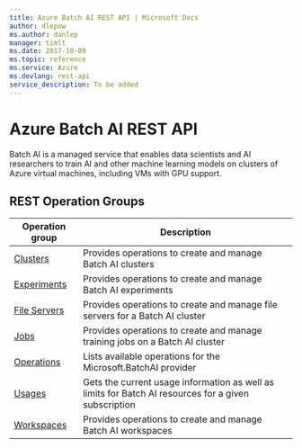 ```yaml
---
title: Azure Batch AI REST API | Microsoft Docs
author: dlepow
ms.author: danlep
manager: timlt
ms.date: 2017-10-09
ms.topic: reference
ms.service: Azure
ms.devlang: rest-api
service_description: To be added
---
```


# Azure Batch AI REST API

Batch AI is a managed service that enables data scientists and AI researchers to train AI and other machine learning models on clusters of Azure virtual machines, including VMs with GPU support.

## REST Operation Groups 

| Operation group | Description                                                        |
|-----------------|--------------------------------------------------------------------|
| [Clusters](/rest/api/batchai/clusters) | Provides operations to create and manage Batch AI clusters |
| [Experiments](/rest/api/batchai/experiments) | Provides operations to create and manage Batch AI experiments |
| [File Servers](/rest/api/batchai/fileservers) | Provides operations to create and manage file servers for a Batch AI cluster | 
| [Jobs](/rest/api/batchai/jobs) | Provides operations to create and manage training jobs on a Batch AI cluster  |
| [Operations](/rest/api/batchai/operations) | Lists available operations for the Microsoft.BatchAI provider |
| [Usages](/rest/api/batchai/usages) | Gets the current usage information as well as limits for Batch AI resources for a given subscription |
| [Workspaces](/rest/api/batchai/workspaces) | Provides operations to create and manage Batch AI workspaces |

